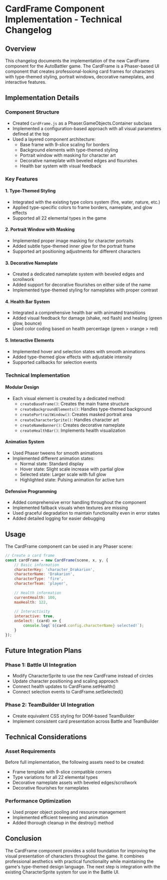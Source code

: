 # CardFrame Component Implementation - Technical Changelog

## Overview
This changelog documents the implementation of the new CardFrame component for the AutoBattler game. The CardFrame is a Phaser-based UI component that creates professional-looking card frames for characters with type-themed styling, portrait windows, decorative nameplates, and interactive features.

## Implementation Details

### Component Structure
- Created `CardFrame.js` as a Phaser.GameObjects.Container subclass
- Implemented a configuration-based approach with all visual parameters defined at the top
- Used a layered component architecture:
  - Base frame with 9-slice scaling for borders
  - Background elements with type-themed styling
  - Portrait window with masking for character art
  - Decorative nameplate with beveled edges and flourishes
  - Health bar system with visual feedback

### Key Features

#### 1. Type-Themed Styling
- Integrated with the existing type colors system (fire, water, nature, etc.)
- Applied type-specific colors to frame borders, nameplate, and glow effects
- Supported all 22 elemental types in the game

#### 2. Portrait Window with Masking
- Implemented proper image masking for character portraits
- Added subtle type-themed inner glow for the portrait frame
- Supported art positioning adjustments for different characters

#### 3. Decorative Nameplate
- Created a dedicated nameplate system with beveled edges and scrollwork
- Added support for decorative flourishes on either side of the name
- Implemented type-themed styling for nameplates with proper contrast

#### 4. Health Bar System
- Integrated a comprehensive health bar with animated transitions
- Added visual feedback for damage (shake, red flash) and healing (green glow, bounce)
- Used color coding based on health percentage (green > orange > red)

#### 5. Interactive Elements
- Implemented hover and selection states with smooth animations
- Added type-themed glow effects with adjustable intensity
- Supported callbacks for selection events

### Technical Implementation

#### Modular Design
- Each visual element is created by a dedicated method:
  - `createBaseFrame()`: Creates the main frame structure
  - `createBackgroundElements()`: Handles type-themed background
  - `createPortraitWindow()`: Creates masked portrait area
  - `createCharacterSprite()`: Handles character art
  - `createNameBanner()`: Creates decorative nameplate
  - `createHealthBar()`: Implements health visualization

#### Animation System
- Used Phaser tweens for smooth animations
- Implemented different animation states:
  - Normal state: Standard display
  - Hover state: Slight scale increase with partial glow
  - Selected state: Larger scale with full glow
  - Highlighted state: Pulsing animation for active turn

#### Defensive Programming
- Added comprehensive error handling throughout the component
- Implemented fallback visuals when textures are missing
- Used graceful degradation to maintain functionality even in error states
- Added detailed logging for easier debugging

## Usage

The CardFrame component can be used in any Phaser scene:

```javascript
// Create a card frame
const cardFrame = new CardFrame(scene, x, y, {
    // Basic information
    characterKey: 'character_Drakarion',
    characterName: 'Drakarion',
    characterType: 'fire',
    characterTeam: 'player',
    
    // Health information
    currentHealth: 100,
    maxHealth: 122,
    
    // Interactivity
    interactive: true,
    onSelect: (card) => {
        console.log(`${card.config.characterName} selected!`);
    }
});
```

## Future Integration Plans

### Phase 1: Battle UI Integration
- Modify CharacterSprite to use the new CardFrame instead of circles
- Update character positioning and scaling approach
- Connect health updates to CardFrame.setHealth()
- Connect selection events to CardFrame.setSelected()

### Phase 2: TeamBuilder UI Integration
- Create equivalent CSS styling for DOM-based TeamBuilder
- Implement consistent card presentation across Battle and TeamBuilder

## Technical Considerations

### Asset Requirements
Before full implementation, the following assets need to be created:
- Frame template with 9-slice compatible corners
- Type variations for all 22 elemental types
- Decorative nameplate assets with beveled edges/scrollwork
- Decorative flourishes for nameplates

### Performance Optimization
- Used proper object pooling and resource management
- Implemented efficient tweening and animation
- Added thorough cleanup in the destroy() method

## Conclusion
The CardFrame component provides a solid foundation for improving the visual presentation of characters throughout the game. It combines professional aesthetics with practical functionality while maintaining the game's type-themed design language. The next step is integration with the existing CharacterSprite system for use in the Battle UI.